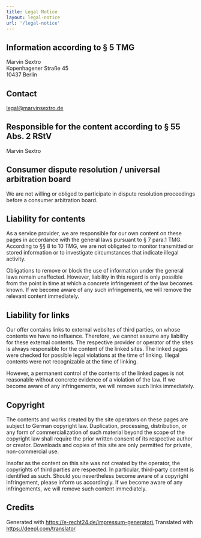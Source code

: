 ```yaml
---
title: Legal Notice
layout: legal-notice
url: '/legal-notice'
---
```


## Information according to § 5 TMG

Marvin Sextro\
Kopenhagener Straße 45\
10437 Berlin

## Contact

legal@marvinsextro.de

## Responsible for the content according to § 55 Abs. 2 RStV

Marvin Sextro

## Consumer dispute resolution / universal arbitration board

We are not willing or obliged to participate in dispute resolution proceedings before a consumer arbitration board.

## Liability for contents

As a service provider, we are responsible for our own content on these pages in accordance with the general laws pursuant to § 7 para.1 TMG. According to §§ 8 to 10 TMG, we are not obligated to monitor transmitted or stored information or to investigate circumstances that indicate illegal activity.

Obligations to remove or block the use of information under the general laws remain unaffected. However, liability in this regard is only possible from the point in time at which a concrete infringement of the law becomes known. If we become aware of any such infringements, we will remove the relevant content immediately.

## Liability for links

Our offer contains links to external websites of third parties, on whose contents we have no influence. Therefore, we cannot assume any liability for these external contents. The respective provider or operator of the sites is always responsible for the content of the linked sites. The linked pages were checked for possible legal violations at the time of linking. Illegal contents were not recognizable at the time of linking.

However, a permanent control of the contents of the linked pages is not reasonable without concrete evidence of a violation of the law. If we become aware of any infringements, we will remove such links immediately.

## Copyright

The contents and works created by the site operators on these pages are subject to German copyright law. Duplication, processing, distribution, or any form of commercialization of such material beyond the scope of the copyright law shall require the prior written consent of its respective author or creator. Downloads and copies of this site are only permitted for private, non-commercial use.

Insofar as the content on this site was not created by the operator, the copyrights of third parties are respected. In particular, third-party content is identified as such. Should you nevertheless become aware of a copyright infringement, please inform us accordingly. If we become aware of any infringements, we will remove such content immediately.

## Credits
Generated with https://e-recht24.de/impressum-generator\
Translated with https://deepl.com/translator